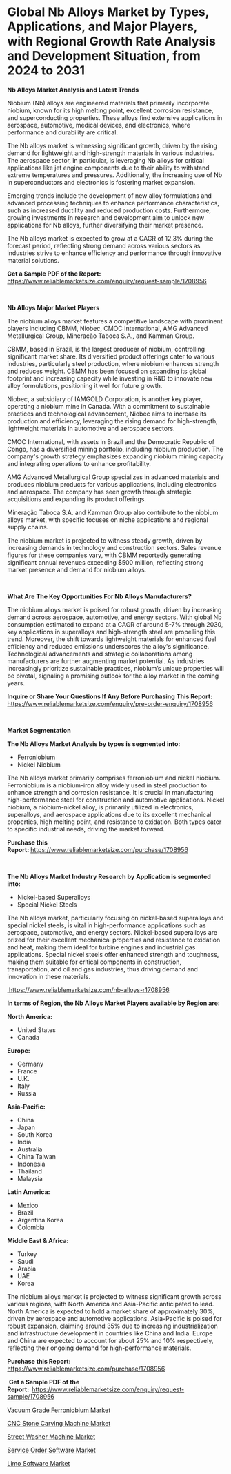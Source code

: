 <p><h1>Global Nb Alloys Market by Types, Applications, and Major Players, with Regional Growth Rate Analysis and Development Situation, from 2024 to 2031</h1></p><p><strong>Nb Alloys Market Analysis and Latest Trends</strong></p>
<p><p>Niobium (Nb) alloys are engineered materials that primarily incorporate niobium, known for its high melting point, excellent corrosion resistance, and superconducting properties. These alloys find extensive applications in aerospace, automotive, medical devices, and electronics, where performance and durability are critical. </p><p>The Nb alloys market is witnessing significant growth, driven by the rising demand for lightweight and high-strength materials in various industries. The aerospace sector, in particular, is leveraging Nb alloys for critical applications like jet engine components due to their ability to withstand extreme temperatures and pressures. Additionally, the increasing use of Nb in superconductors and electronics is fostering market expansion.</p><p>Emerging trends include the development of new alloy formulations and advanced processing techniques to enhance performance characteristics, such as increased ductility and reduced production costs. Furthermore, growing investments in research and development aim to unlock new applications for Nb alloys, further diversifying their market presence.</p><p>The Nb alloys market is expected to grow at a CAGR of 12.3% during the forecast period, reflecting strong demand across various sectors as industries strive to enhance efficiency and performance through innovative material solutions.</p></p>
<p><strong>Get a Sample PDF of the Report:&nbsp;</strong> <a href="https://www.reliablemarketsize.com/enquiry/request-sample/1708956?utm_campaign=1326&utm_medium=2&utm_source=Github&utm_content=ia&utm_term=21102024&utm_id=nb-alloys">https://www.reliablemarketsize.com/enquiry/request-sample/1708956</a></p>
<p>&nbsp;</p>
<p><strong>Nb Alloys Major Market Players</strong></p>
<p><p>The niobium alloys market features a competitive landscape with prominent players including CBMM, Niobec, CMOC International, AMG Advanced Metallurgical Group, Mineração Taboca S.A., and Kamman Group. </p><p>CBMM, based in Brazil, is the largest producer of niobium, controlling significant market share. Its diversified product offerings cater to various industries, particularly steel production, where niobium enhances strength and reduces weight. CBMM has been focused on expanding its global footprint and increasing capacity while investing in R&D to innovate new alloy formulations, positioning it well for future growth.</p><p>Niobec, a subsidiary of IAMGOLD Corporation, is another key player, operating a niobium mine in Canada. With a commitment to sustainable practices and technological advancement, Niobec aims to increase its production and efficiency, leveraging the rising demand for high-strength, lightweight materials in automotive and aerospace sectors.</p><p>CMOC International, with assets in Brazil and the Democratic Republic of Congo, has a diversified mining portfolio, including niobium production. The company's growth strategy emphasizes expanding niobium mining capacity and integrating operations to enhance profitability.</p><p>AMG Advanced Metallurgical Group specializes in advanced materials and produces niobium products for various applications, including electronics and aerospace. The company has seen growth through strategic acquisitions and expanding its product offerings.</p><p>Mineração Taboca S.A. and Kamman Group also contribute to the niobium alloys market, with specific focuses on niche applications and regional supply chains.</p><p>The niobium market is projected to witness steady growth, driven by increasing demands in technology and construction sectors. Sales revenue figures for these companies vary, with CBMM reportedly generating significant annual revenues exceeding $500 million, reflecting strong market presence and demand for niobium alloys.</p></p>
<p>&nbsp;</p>
<p><strong>What Are The Key Opportunities For Nb Alloys Manufacturers?</strong></p>
<p><p>The niobium alloys market is poised for robust growth, driven by increasing demand across aerospace, automotive, and energy sectors. With global Nb consumption estimated to expand at a CAGR of around 5-7% through 2030, key applications in superalloys and high-strength steel are propelling this trend. Moreover, the shift towards lightweight materials for enhanced fuel efficiency and reduced emissions underscores the alloy's significance. Technological advancements and strategic collaborations among manufacturers are further augmenting market potential. As industries increasingly prioritize sustainable practices, niobium’s unique properties will be pivotal, signaling a promising outlook for the alloy market in the coming years.</p></p>
<p><strong>Inquire or Share Your Questions If Any Before Purchasing This Report:</strong> <a href="https://www.reliablemarketsize.com/enquiry/pre-order-enquiry/1708956?utm_campaign=1326&utm_medium=2&utm_source=Github&utm_content=ia&utm_term=21102024&utm_id=nb-alloys">https://www.reliablemarketsize.com/enquiry/pre-order-enquiry/1708956</a></p>
<p>&nbsp;</p>
<p><strong>Market Segmentation</strong></p>
<p><strong>The Nb Alloys Market Analysis by types is segmented into:</strong></p>
<p><ul><li>Ferroniobium</li><li>Nickel Niobium</li></ul></p>
<p><p>The Nb alloys market primarily comprises ferroniobium and nickel niobium. Ferroniobium is a niobium-iron alloy widely used in steel production to enhance strength and corrosion resistance. It is crucial in manufacturing high-performance steel for construction and automotive applications. Nickel niobium, a niobium-nickel alloy, is primarily utilized in electronics, superalloys, and aerospace applications due to its excellent mechanical properties, high melting point, and resistance to oxidation. Both types cater to specific industrial needs, driving the market forward.</p></p>
<p><strong>Purchase this Report:&nbsp;</strong><a href="https://www.reliablemarketsize.com/purchase/1708956?utm_campaign=1326&utm_medium=2&utm_source=Github&utm_content=ia&utm_term=21102024&utm_id=nb-alloys">https://www.reliablemarketsize.com/purchase/1708956</a></p>
<p>&nbsp;</p>
<p><strong>The Nb Alloys Market Industry Research by Application is segmented into:</strong></p>
<p><ul><li>Nickel-based Superalloys</li><li>Special Nickel Steels</li></ul></p>
<p><p>The Nb alloys market, particularly focusing on nickel-based superalloys and special nickel steels, is vital in high-performance applications such as aerospace, automotive, and energy sectors. Nickel-based superalloys are prized for their excellent mechanical properties and resistance to oxidation and heat, making them ideal for turbine engines and industrial gas applications. Special nickel steels offer enhanced strength and toughness, making them suitable for critical components in construction, transportation, and oil and gas industries, thus driving demand and innovation in these materials.</p></p>
<p><a href="https://www.reliablemarketsize.com/nb-alloys-r1708956?utm_campaign=1326&utm_medium=2&utm_source=Github&utm_content=ia&utm_term=21102024&utm_id=nb-alloys">&nbsp;https://www.reliablemarketsize.com/nb-alloys-r1708956</a></p>
<p><strong>In terms of Region, the Nb Alloys Market Players available by Region are:</strong></p>
<p>
    <p> <strong> North America: </strong>
        <ul>
            <li>United States</li>
            <li>Canada</li>
        </ul>
        </p> 
    <p> <strong> Europe: </strong>
        <ul>
            <li>Germany</li>
            <li>France</li>
            <li>U.K.</li>
            <li>Italy</li>
            <li>Russia</li>
        </ul>
        </p> 
    <p> <strong> Asia-Pacific: </strong>
        <ul>
            <li>China</li>
            <li>Japan</li>
            <li>South Korea</li>
            <li>India</li>
            <li>Australia</li>
            <li>China Taiwan</li>
            <li>Indonesia</li>
            <li>Thailand</li>
            <li>Malaysia</li>
        </ul>
        </p> 
    <p> <strong> Latin America: </strong>
        <ul>
            <li>Mexico</li>
            <li>Brazil</li>
            <li>Argentina Korea</li>
            <li>Colombia</li>
        </ul>
        </p> 
    <p> <strong> Middle East & Africa: </strong>
        <ul>
            <li>Turkey</li>
            <li>Saudi</li>
            <li>Arabia</li>
            <li>UAE</li>
            <li>Korea</li>
        </ul>
    </p>
    </p>
<p><p>The niobium alloys market is projected to witness significant growth across various regions, with North America and Asia-Pacific anticipated to lead. North America is expected to hold a market share of approximately 30%, driven by aerospace and automotive applications. Asia-Pacific is poised for robust expansion, claiming around 35% due to increasing industrialization and infrastructure development in countries like China and India. Europe and China are expected to account for about 25% and 10% respectively, reflecting their ongoing demand for high-performance materials.</p></p>
<p><strong>Purchase this Report: </strong><a href="https://www.reliablemarketsize.com/purchase/1708956?utm_campaign=1326&utm_medium=2&utm_source=Github&utm_content=ia&utm_term=21102024&utm_id=nb-alloys">https://www.reliablemarketsize.com/purchase/1708956</a></p>
<p>&nbsp;<strong>Get a Sample PDF of the Report:&nbsp;&nbsp;</strong><a href="https://www.reliablemarketsize.com/enquiry/request-sample/1708956?utm_campaign=1326&utm_medium=2&utm_source=Github&utm_content=ia&utm_term=21102024&utm_id=nb-alloys">https://www.reliablemarketsize.com/enquiry/request-sample/1708956</a></p>
<p><strong></strong></p>
<p><p><a href="https://github.com/ashepherd82/Market-Research-Report-List-6/blob/main/vacuum-grade-ferroniobium-market.md?utm_campaign=1326&utm_medium=2&utm_source=Github&utm_content=ia&utm_term=21102024&utm_id=nb-alloys">Vacuum Grade Ferroniobium Market</a></p><p><a href="https://issuu.com/reportprime-2/docs/cnc-stone-carving-machine-market-si_353602cec51646?utm_campaign=1326&utm_medium=2&utm_source=Github&utm_content=ia&utm_term=21102024&utm_id=nb-alloys">CNC Stone Carving Machine Market</a></p><p><a href="https://issuu.com/reportprime-2/docs/street-washer-machine-market-size-2_cb74d44d7198d9?utm_campaign=1326&utm_medium=2&utm_source=Github&utm_content=ia&utm_term=21102024&utm_id=nb-alloys">Street Washer Machine Market</a></p><p><a href="https://www.linkedin.com/pulse/unveiling-market-trends-global-service-order-software-growth-regional-dlpyc?utm_campaign=1326&utm_medium=2&utm_source=Github&utm_content=ia&utm_term=21102024&utm_id=nb-alloys">Service Order Software Market</a></p><p><a href="https://www.linkedin.com/pulse/analyzing-global-limo-software-market-growth-prospects-future-e1q5c?utm_campaign=1326&utm_medium=2&utm_source=Github&utm_content=ia&utm_term=21102024&utm_id=nb-alloys">Limo Software Market</a></p></p>